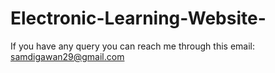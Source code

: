 # Electronic-Learning-Website-
If you have any query you can reach me through this email:
samdigawan29@gmail.com